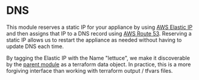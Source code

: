 # DNS
This module reserves a static IP for your appliance by using [AWS Elastic IP][1]
and then assigns that IP to a DNS record using [AWS Route 53][2]. Reserving a
static IP allows us to restart the appliance as needed without having to update
DNS each time.

By tagging the Elastic IP with the Name "lettuce", we make it discoverable by
the [parent module](../) as a terraform data object. In practice, this is a more
forgiving interface than working with terraform output / tfvars files.

[1]: https://docs.aws.amazon.com/AWSEC2/latest/UserGuide/elastic-ip-addresses-eip.html
[2]: https://aws.amazon.com/route53/
